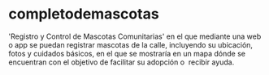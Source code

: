 # completodemascotas
 'Registro y Control de Mascotas Comunitarias' en el que mediante  una  web o app se puedan registrar mascotas de la calle, incluyendo su ubicación, fotos y cuidados básicos, en el  que se mostraría en  un mapa dónde se encuentran con el objetivo de facilitar su adopción o  recibir ayuda.
